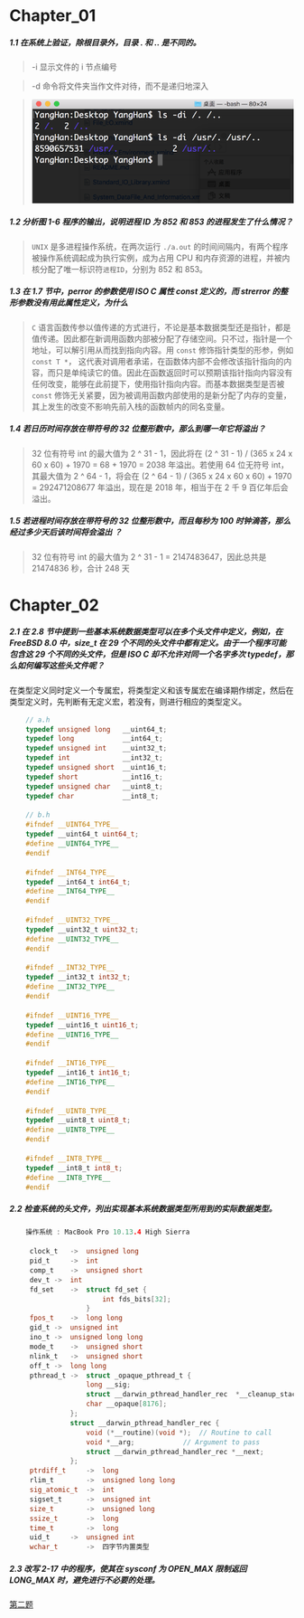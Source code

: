 
# Chapter_01

##### 1.1 在系统上验证，除根目录外，目录 . 和 .. 是不同的。

> -i 显示文件的 i 节点编号

> -d 命令将文件夹当作文件对待，而不是递归地深入

> ![](https://github.com/YangXiaoHei/APUE/blob/master/Image/1.1.png)

##### 1.2 分析图 1-6 程序的输出，说明进程 ID 为 852 和 853 的进程发生了什么情况？

> `UNIX` 是多进程操作系统，在两次运行 `./a.out` 的时间间隔内，有两个程序被操作系统调起成为执行实例，成为占用 CPU 和内存资源的进程，并被内核分配了唯一标识符`进程ID`，分别为 852 和 853。

##### 1.3 在 1.7 节中，perror 的参数使用 ISO C 属性 const 定义的，而 strerror 的整形参数没有用此属性定义，为什么

> `C` 语言函数传参以值传递的方式进行，不论是基本数据类型还是指针，都是值传递。因此都在新调用函数内部被分配了存储空间。只不过，指针是一个地址，可以解引用从而找到指向内容。用 `const` 修饰指针类型的形参，例如 `const T *`， 这代表对调用者承诺，在函数体内部不会修改该指针指向的内容，而只是单纯读它的值。因此在函数返回时可以预期该指针指向内容没有任何改变，能够在此前提下，使用指针指向内容。而基本数据类型是否被 `const` 修饰无关紧要，因为被调用函数内部使用的是新分配了内存的变量，其上发生的改变不影响先前入栈的函数帧内的同名变量。

##### 1.4 若日历时间存放在带符号的 32 位整形数中，那么到哪一年它将溢出？

> 32 位有符号 int 的最大值为 2 ^ 31 - 1，因此将在 (2 ^ 31 - 1) / (365 x 24 x 60 x 60) + 1970 = 68 + 1970 = 2038 年溢出。若使用 64 位无符号 int，其最大值为 2 ^ 64 - 1，将会在 (2 ^ 64 - 1) / (365 x 24 x 60 x 60) + 1970 = 292471208677 年溢出，现在是 2018 年，相当于在 2 千 9 百亿年后会溢出。


##### 1.5 若进程时间存放在带符号的 32 位整形数中，而且每秒为 100 时钟滴答，那么经过多少天后该时间将会溢出 ？ 

> 32 位有符号 int 的最大值为 2 ^ 31 - 1 = 2147483647，因此总共是 21474836 秒，合计 248 天


# Chapter_02

##### 2.1   在 2.8 节中提到一些基本系统数据类型可以在多个头文件中定义，例如，在 FreeBSD 8.0 中，size_t 在 29 个不同的头文件中都有定义。由于一个程序可能包含这 29 个不同的头文件，但是 ISO C 却不允许对同一个名字多次 typedef，那么如何编写这些头文件呢？

在类型定义同时定义一个专属宏，将类型定义和该专属宏在编译期作绑定，然后在类型定义时，先判断有无定义宏，若没有，则进行相应的类型定义。

```C
	// a.h
	typedef unsigned long   __uint64_t;
	typedef long            __int64_t;
	typedef unsigned int    __uint32_t;
	typedef int             __int32_t;
	typedef unsigned short  __uint16_t;
	typedef short           __int16_t;
	typedef unsigned char   __uint8_t;
	typedef char            __int8_t;

	// b.h
	#ifndef __UINT64_TYPE__
	typedef __uint64_t uint64_t;
	#define __UINT64_TYPE__
	#endif

	#ifndef __INT64_TYPE__
	typedef __int64_t int64_t;
	#define __INT64_TYPE__
	#endif

	#ifndef __UINT32_TYPE__
	typedef __uint32_t uint32_t;
	#define __UINT32_TYPE__
	#endif

	#ifndef __INT32_TYPE__
	typedef __int32_t int32_t;
	#define __INT32_TYPE__
	#endif

	#ifndef __UINT16_TYPE__
	typedef __uint16_t uint16_t;
	#define __UINT16_TYPE__
	#endif

	#ifndef __INT16_TYPE__
	typedef __int16_t int16_t;
	#define __INT16_TYPE__
	#endif

	#ifndef __UINT8_TYPE__
	typedef __uint8_t uint8_t;
	#define __UINT8_TYPE__
	#endif

	#ifndef __INT8_TYPE__
	typedef __int8_t int8_t;
	#define __INT8_TYPE__
	#endif
```
 ##### 2.2  检查系统的头文件，列出实现基本系统数据类型所用到的实际数据类型。
 ```C
	 操作系统 : MacBook Pro 10.13.4 High Sierra
	 
	  clock_t 	-> 	unsigned long
	  pid_t 	-> 	int
	  comp_t	-> 	unsigned short
	  dev_t	-> 	int
	  fd_set	-> 	struct fd_set {
	    				int fds_bits[32];
					}
	  fpos_t	->	long long
	  gid_t	->	unsigned int
	  ino_t	->	unsigned long long
	  mode_t	->	unsigned short
	  nlink_t	->	unsigned short
	  off_t	->	long long
	  pthread_t	->	struct _opaque_pthread_t {
					long __sig;
					struct __darwin_pthread_handler_rec  *__cleanup_stack;
					char __opaque[8176];
				};
				struct __darwin_pthread_handler_rec {
					void (*__routine)(void *);	// Routine to call
					void *__arg;			// Argument to pass
					struct __darwin_pthread_handler_rec *__next;
				};
	  ptrdiff_t		->	long
	  rlim_t		->	unsigned long long
	  sig_atomic_t	->	int
	  sigset_t		->	unsigned int
	  size_t		->	unsigned long
	  ssize_t		->	long
	  time_t		->	long
	  uid_t		->	unsigned int
	  wchar_t		-> 	四字节内置类型
```

##### 2.3 改写 2-17 中的程序，使其在 sysconf 为 OPEN_MAX 限制返回 LONG_MAX 时，避免进行不必要的处理。

[第二题](https://github.com/YangXiaoHei/APUE/blob/master/Chapter_02/open_max.c)

